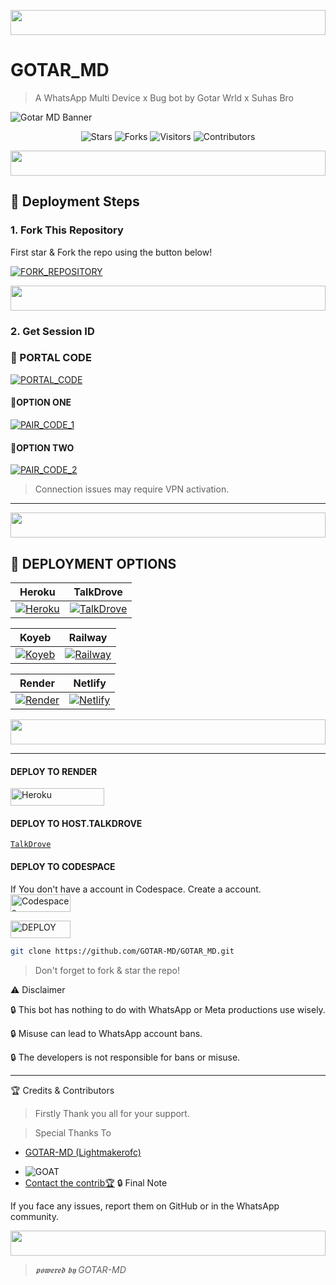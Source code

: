 <p align="center">
  <img src="https://i.imgur.com/dBaSKWF.gif" height="40" width="100%">
</p>

  
# GOTAR_MD 

  
> A WhatsApp Multi Device x Bug bot by Gotar Wrld x Suhas Bro

![Gotar MD Banner](https://files.catbox.moe/3bwori.jpg) <!-- Remplace ceci par ton image -->

<div align="center">
  
![Stars](https://img.shields.io/github/stars/GOTAR-MD/GOTAR_MD?style=for-the-badge)
![Forks](https://img.shields.io/github/forks/GOTAR-MD/GOTAR_MD?style=for-the-badge)
![Visitors](https://visitor-badge.laobi.icu/badge?page_id=GOTAR-MD.GOTAR_MD&style=for-the-badge)
![Contributors](https://img.shields.io/github/contributors/GOTAR-MD/GOTAR_MD?style=for-the-badge)

</div>

<p align="center">
  <img src="https://i.imgur.com/dBaSKWF.gif" height="40" width="100%">
</p>


## 🚀 Deployment Steps

### 1. Fork This Repository

First star & Fork the repo using the button below!

[![FORK_REPOSITORY](https://img.shields.io/badge/FORK_REPOSITORY-FF5500?style=for-the-badge&logo=github&logoColor=white&labelColor=000000)](https://github.com/GOTAR-MD/GOTAR_MD/fork)

<p align="center">
  <img src="https://i.imgur.com/dBaSKWF.gif" height="40" width="100%">
</p>


### 2. Get Session ID

### 💯 PORTAL CODE
[![PORTAL_CODE](https://img.shields.io/badge/PORTAL_CODE-FF7700?style=for-the-badge&logo=matrix&logoColor=white&labelColor=000000)](https://gotar-md-session.onrender.com)


#### 💯OPTION ONE
[![PAIR_CODE_1](https://img.shields.io/badge/PAIR_CODE_1-FF7700?style=for-the-badge&logo=matrix&logoColor=white&labelColor=000000)](https://gotar-md-session.onrender.com/pair)

#### 💯OPTION TWO
[![PAIR_CODE_2](https://img.shields.io/badge/PAIR_CODE_2-FF00AA?style=for-the-badge&logo=matrix&logoColor=white&labelColor=000000)](https://gotar-md-session.onrender.com/qr)

> Connection issues may require VPN activation.

---
<p align="center">
  <img src="https://i.imgur.com/dBaSKWF.gif" height="40" width="100%">
</p>

## 🚀 DEPLOYMENT OPTIONS

| Heroku | TalkDrove |
|--------|-----------|
| [![Heroku](https://img.shields.io/badge/Heroku-430098?style=for-the-badge&logo=heroku&logoColor=white&labelColor=000000&color=00ffff)](https://dashboard.heroku.com/new?template=https://github.com/GOTAR-MD/GOTAR_MD/tree/main) | [![TalkDrove](https://img.shields.io/badge/TalkDrove-6971FF?style=for-the-badge&logo=github&logoColor=white&labelColor=000000)](https://talkdrove.com/share-bot/11) |

| Koyeb | Railway |
|-------|---------|
| [![Koyeb](https://img.shields.io/badge/Koyeb-FF009D?style=for-the-badge&logo=koyeb&logoColor=white&labelColor=000000)](https://app.koyeb.com/services/deploy?type=git&repository=GOTAR-MD/GOTAR_MD) | [![Railway](https://img.shields.io/badge/Railway-FF8700?style=for-the-badge&logo=railway&logoColor=white&labelColor=000000)](https://railway.app/new) |

| Render | Netlify |
|--------|---------|
| [![Render](https://img.shields.io/badge/Render-000000?style=for-the-badge&logo=render&logoColor=white&labelColor=000000&color=00ffaa)](https://dashboard.render.com/web/new) | [![Netlify](https://img.shields.io/badge/Netlify-CC00FF?style=for-the-badge&logo=huggingface&logoColor=white&labelColor=000000)](https://app.netlify.com/) |
<p align="center">
  <img src="https://i.imgur.com/dBaSKWF.gif" height="40" width="100%">
</p>

---
#### DEPLOY TO RENDER

<p align="left">
<a href='https://dashboard.render.com/web/new' target="_blank"><img alt='Heroku' src='https://img.shields.io/badge/-Render deploy-black?style=for-the-badge&logo=render&logoColor=white'/< width=150 height=28/p></a>

#### DEPLOY TO HOST.TALKDROVE

[`TalkDrove`](https://host.talkdrove.com/)


#### DEPLOY TO CODESPACE

 If You don't have a account in Codespace. Create a account.
    <br>
<a href='https://github.com/login?return_to=https%3A%2F%2Fgithub.com%2Fcodespaces' target="_blank"><img alt='Codespaces' src='https://img.shields.io/badge/CREATE-h?color=black&style=for-the-badge&logo=visualstudiocode' width="96.35" height="28"/></a></p>

                      
    
<a href='https://github.com/codespaces/new' target="_blank"><img alt='DEPLOY' src='https://img.shields.io/badge/DEPLOY -h?color=black&style=for-the-badge&logo=visualstudiocode' width="96.35" height="28"/></a></p>




  ```bash
  git clone https://github.com/GOTAR-MD/GOTAR_MD.git
  ```




> Don't forget to fork & star the repo!

⚠️ Disclaimer

🔒 This bot has nothing to do with WhatsApp or Meta productions use wisely.

🔒 Misuse can lead to WhatsApp account bans.

🔒 The developers is not responsible for bans or misuse.

---

🏆 Credits & Contributors

> Firstly Thank  you all for your support.

> Special Thanks To

- [GOTAR-MD (Lightmakerofc)](https://github.com/GOTAR-MD/GOTAR_MD)
* ![GOAT](https://files.catbox.moe/ny3dfc.jpg)
* [Contact the contrib🏆](https://wa.me/263718728504)
🔒 Final Note

If you face any issues, report them on GitHub or in the WhatsApp community.






<p align="center">
  <img src="https://i.imgur.com/dBaSKWF.gif" height="40" width="100%">
</p>

> *𝖕𝖔𝖜𝖊𝖗𝖊𝖉 𝖇𝖞 GOTAR-MD*
